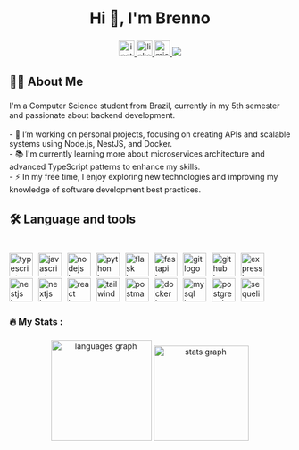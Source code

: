 <h1 align="center">Hi 👋, I'm Brenno</h1>

###

<div align="center">  
  <a href="https://www.instagram.com/brennoaraujoc" target="_blank">
    <img src="https://img.shields.io/badge/Instagram-E4405F?style=for-the-badge&logo=instagram&logoColor=white" height="28" alt="instagram logo"  />
  </a>
  <a href="https://www.linkedin.com/in/brenno-araujo25/" target="_blank">
    <img src="https://img.shields.io/static/v1?message=LinkedIn&logo=linkedin&label=&color=0077B5&logoColor=white&labelColor=&style=for-the-badge" height="28" alt="linkedin logo"  />
  </a>
  <a href="mailto:brennocaldeira@outlook.com" target="_blank">
    <img src="https://img.shields.io/badge/Microsoft_Outlook-0078D4?style=for-the-badge&logo=microsoft-outlook&logoColor=white" height="28" alt="microsoft-outlook logo"  />
  </a>
  <a href="https://brenno-araujo.vercel.app" target="_blank">
    <img src="https://img.shields.io/badge/portfolio-000000?style=for-the-badge&logo=vercel&logoColor=white" />
  </a>
</div>

###

<h2 align="left">👩‍💻  About Me</h2>

###

<p align="left">I'm a Computer Science student from Brazil, currently in my 5th semester and passionate about backend development.<br><br>- 🔭 I’m working on personal projects, focusing on creating APIs and scalable systems using Node.js, NestJS, and Docker.<br>- 📚 I'm currently learning more about microservices architecture and advanced TypeScript patterns to enhance my skills.<br>- ⚡ In my free time, I enjoy exploring new technologies and improving my knowledge of software development best practices.</p>

###

<h2 align="left">🛠 Language and tools</h2>

###

<br clear="both">

<div align="left">
  <img src="https://skillicons.dev/icons?i=ts" height="42" alt="typescript logo"  />
  <img width="2" />
  <img src="https://skillicons.dev/icons?i=js" height="42" alt="javascript logo"  />
  <img width="2" />
  <img src="https://skillicons.dev/icons?i=nodejs" height="42" alt="nodejs logo"  />
  <img width="2" />
  <img src="https://skillicons.dev/icons?i=py" height="42" alt="python logo"  />
  <img width="2" />
  <img src="https://skillicons.dev/icons?i=flask" height="42" alt="flask logo"  />
  <img width="2" />
  <img src="https://skillicons.dev/icons?i=fastapi" height="42" alt="fastapi logo"  />
  <img width="2" />
  <img src="https://skillicons.dev/icons?i=git" height="42" alt="git logo"  />
  <img width="2" />
  <img src="https://skillicons.dev/icons?i=github" height="42" alt="github logo"  />
  <img width="2" />
  <img src="https://skillicons.dev/icons?i=express" height="42" alt="express logo"  />
  <img width="2" />
  <img src="https://skillicons.dev/icons?i=nestjs" height="42" alt="nestjs logo"  />
  <img width="2" />
  <img src="https://skillicons.dev/icons?i=nextjs" height="42" alt="nextjs logo"  />
  <img width="2" />
  <img src="https://skillicons.dev/icons?i=react" height="42" alt="react logo"  />
  <img width="2" />
  <img src="https://skillicons.dev/icons?i=tailwind" height="42" alt="tailwindcss logo"  />
  <img width="2" />
  <img src="https://skillicons.dev/icons?i=postman" height="42" alt="postman logo"  />
  <img width="2" />
  <img src="https://skillicons.dev/icons?i=docker" height="42" alt="docker logo"  />
  <img width="2" />
  <img src="https://skillicons.dev/icons?i=mysql" height="42" alt="mysql logo"  />
  <img width="2" />
  <img src="https://skillicons.dev/icons?i=postgres" height="42" alt="postgresql logo"  />
  <img width="2" />
  <img src="https://skillicons.dev/icons?i=sequelize" height="42" alt="sequelize logo"  />
</div>

###

<h3 align="left">🔥   My Stats :</h3>

###

<div align="center">
  <img src="https://github-readme-stats.vercel.app/api/top-langs?username=brenno-araujo25&locale=en&hide_title=false&layout=compact&card_width=320&langs_count=5&theme=github_dark&hide_border=true&order=2" height="180" alt="languages graph"  />
  <img src="https://github-readme-stats.vercel.app/api?username=brenno-araujo25&hide_title=true&hide_rank=true&show_icons=true&include_all_commits=true&count_private=true&disable_animations=false&theme=github_dark&locale=en&hide_border=true&order=1" height="170" alt="stats graph"  />
</div>

###
